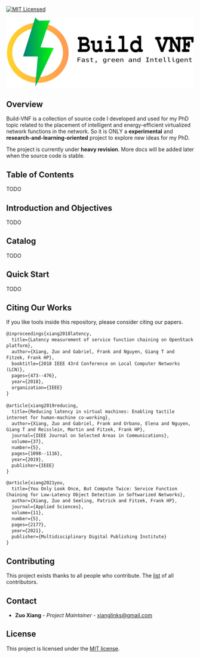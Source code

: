 [![MIT Licensed](https://img.shields.io/github/license/stevelorenz/build-vnf)](https://github.com/stevelorenz/build-vnf/blob/master/LICENSE)


<p align="center">
<img alt="Build-VNF" src="https://github.com/stevelorenz/build-vnf/raw/master/logo/logo_horizontal.png" width="500">
</p>


## Overview

Build-VNF is a collection of source code I developed and used for my PhD topic related to the placement of intelligent and energy-efficient virtualized network functions
in the network.
So it is ONLY a **experimental** and **research-and-learning-oriented** project to explore new ideas for my PhD.

The project is currently under **heavy revision**. More docs will be added later when the source code is stable.

## Table of Contents

TODO

## Introduction and Objectives

TODO

## Catalog

TODO

## Quick Start

TODO

## Citing Our Works

If you like tools inside this repository, please consider citing our papers.

```
@inproceedings{xiang2018latency,
  title={Latency measurement of service function chaining on OpenStack platform},
  author={Xiang, Zuo and Gabriel, Frank and Nguyen, Giang T and Fitzek, Frank HP},
  booktitle={2018 IEEE 43rd Conference on Local Computer Networks (LCN)},
  pages={473--476},
  year={2018},
  organization={IEEE}
}

@article{xiang2019reducing,
  title={Reducing latency in virtual machines: Enabling tactile internet for human-machine co-working},
  author={Xiang, Zuo and Gabriel, Frank and Urbano, Elena and Nguyen, Giang T and Reisslein, Martin and Fitzek, Frank HP},
  journal={IEEE Journal on Selected Areas in Communications},
  volume={37},
  number={5},
  pages={1098--1116},
  year={2019},
  publisher={IEEE}
}
```

```
@article{xiang2021you,
  title={You Only Look Once, But Compute Twice: Service Function Chaining for Low-Latency Object Detection in Softwarized Networks},
  author={Xiang, Zuo and Seeling, Patrick and Fitzek, Frank HP},
  journal={Applied Sciences},
  volume={11},
  number={5},
  pages={2177},
  year={2021},
  publisher={Multidisciplinary Digital Publishing Institute}
}
```


## Contributing

This project exists thanks to all people who contribute.
The [list](./CONTRIBUTORS) of all contributors.


## Contact

* **Zuo Xiang** - *Project Maintainer* - xianglinks@gmail.com


## License

This project is licensed under the [MIT license](./LICENSE).

